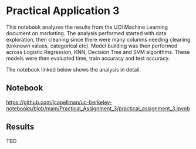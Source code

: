 # Practical Application 3
This notebook analyzes the results from the UCI Machine Learning document on marketing. The analysis performed started with data exploration, then cleaning since there were many columns needing cleaning (unknown values, categorical etc). Model building was then performed across Logistic Regression, KNN, Decision Tree and SVM algorithms. These models were then evaluated time, train accuracy and test accuracy.

The notebook linked below shows the analysis in detail.

## Notebook
https://github.com/jcapellman/uc-berkeley-notebooks/blob/main/Practical_Assignment_3/practical_assignment_3.ipynb

## Results
TBD
